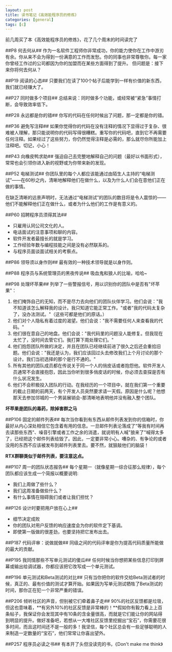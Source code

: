 ```yaml
---
layout: post
title: 读书笔记《高效能程序员的修炼》
categories: [general]
tags: [c]
---
```


前几周买了本《高效能程序员的修炼》，花了几个周末的时间读完了

##P8 何去何从##
作为一名软件工程师你非常成功，你的能力使你在工作中游刃有余。你从来不会为得到一份满意的工作而发愁。你的同事也非常尊敬你。每一家你曾经工作过的公司都因为你的加盟而在某些方面得到了提升。 
但问题是：接下来你将何去何从？ 

##P19 阅读的心态##
只要我们在读了100个帖子后能学到一样有价值的新东西，我们就已经赚大了。

##P27 同时做多个项目##
总结来说：同时做多个功能，或经常被“紧急”事情打断，会导致效率低下。

##P28 永远都是你的错##
你写的代码在任何时候出了问题，那一定都是你的错。

##P36 避免写注释##
如果你觉得你的代码在没有注释的情况下显得过于复杂、很难被人理解，那只能说明你的代码写得很糟糕。重写你的代码吧，直到它不再需要任何注释。如果经过了这些努力，你仍然觉得注释是必需的，那么就尽你所能加上注释吧。切记，小心！

##P43 向橡皮鸭求助##
强迫自己去完整地解释自己的问题（最好以书面形式），常常也会引领你进入新的视野或为你带来新的发现。

##P52 电梯测试##
你团队里的每个人都应该能通过由陌生人主持的“电梯测试”——在60秒之内，清晰地解释他们在做什么，以及为什么人们会在意他们正在做的事情。

在缺乏清晰的远景声明时，无法通过“电梯测试”的团队的数目将是令人震惊的——他们不能解释他们正在做什么，或者为什么他们的工作是有意义的。

##P60 招聘程序员须得其法##
- 只雇用认同公司文化的人。
- 电话面试的注意事项和聊的内容。
- 软件开发者最擅长的就是学习。
- 工作经验年数与编程技能之间是没有必然联系的。
- 与程序员面谈面试相关的考察点。

##P86 领导须以身作则##
最有效的一种技术领导就是以身作则。

##P88 程序员与系统管理员的黑夜传说##
吸血鬼和狼人的比喻，哈哈~

##P98 处理坏苹果##
列举了一些警报信号，用以识别你的团队中是否有"坏苹果"：

1. 他们掩饰自己的无知，而不是尽力去向他们的团队伙伴学习。他们会说："我不知道该怎么解释我的设计。我只知道它能正常工作。"或者"我的代码太复杂了，没办法测试。"（这些可都是他们的原话。）
1. 他们对个人隐私有着过度的渴望。他们会说："我不需要任何人来查看我的代码。"
1. 他们很在意自己的地盘。他们会说："我代码里的问题没人能修复。但我现在太忙了，没时间去管它们。我打算下周处理它们。"
1. 他们抱怨团队所做的决定，并且在团队已经继续前进了很久之后还会重拾旧题。他们会说："我还是认为，我们应该回过头去修改我们上个月讨论的那个设计。我们当初选择的那个是行不通的。"
1. 所有其他的团队成员都在传说关于同一个人的俏皮话或者抱怨他。软件开发人员通常不会直接抱怨，因此当你听到很多俏皮话的时候，你必须去查探是否有什么状况发生。
1. 他们不会积极投入团队的行动。在我经历的一个项目中，就在我们第一个重要的截止日期的前两天，有个开发人员突然要求请一天假。原因是什么呢？他想那天去参加邻城的一个男装展销会-那清晰地表明他并没有融入整个团队。

**坏苹果是团队的毒药，除掉害群之马**

##P106 固定的邮件列表##
每次当你看到有东西从邮件列表发到你的信箱时，你最好从内心深处相信它包含着有用的信息。一旦邮件列表沦落成了"等我有时间再去读那些东西"、噪音引擎或者工作之余的消遣，就说明有人喊"狼来了"喊得太多了，已经把这个邮件列表给毁了。因此，一定要非常小心。嘈杂的、有争论的或者没用的东西不应该被发布到邮件列表里去。要不然，就狠敲他们的脑袋！

**RTX群聊类似于邮件列表，要注意这点。**

##P107 周一的团队状态报告##
每个星期一（就像星期一综合征那么规律），每个团队都应该生成一个简报以概要说明:

- 我们上周做了些什么？
- 我们这周准备做些什么？
- 有什么事情在阻碍我们或者让我们担忧？

##P126 设计时要把用户放在心上##
- 细节决定成败
- 你的团队对用户反馈的响应速度会为你的软件定下基调。
- 即使第一版做的很差劲，也要坚持把它发布出去。

##P187 代码评审：说做就做##
同级之间的代码评审是你为提高代码质量所能做的最大的贡献。

##P195 我同情那些不写单元测试的傻瓜##
任何时候当你想把某些信息打印到屏幕或输出给调试器，你都应该把它改写成一个单元测试。

##P196 单元测试和Beta测试的对比##
只有当你把你的软件交给Beta测试者的时候，真正的、最有价值的测试才算开始。如果因为写单元测试牺牲了Beta测试的时间，那你正在犯一个非常严重的错误。

##P206 倾听社区的声音，但别被它们牵着鼻子走##
90%的社区反馈都是垃圾，但这也意味着，**有另外10%的社区反馈是非常棒的！**假如你有毅力看上上百条帖子，我保证你会发现其中有10条的含金量很高，而就是它们能让你的网站得到明显的提升。做好准备吧，若想从一大堆社区反馈里挖掘出“宝石”，你需要花很多时间，而且这时间还不是一般的多！我坚信，每个社区总会有一些足够聪明的人来制造一定数量的“宝石”，他们常常让你喜出望外。

##P257 程序员必读之书##
有本开了头但没读完的书，《Don't make me think》
